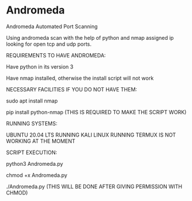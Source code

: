 # Andromeda 
Andromeda  Automated Port Scanning

Using andromeda scan with the help of python and nmap assigned ip looking for open tcp and udp ports.

REQUIREMENTS TO HAVE ANDROMEDA:

Have python in its version 3

Have nmap installed, otherwise the install script will not work

NECESSARY FACILITIES IF YOU DO NOT HAVE THEM:

sudo apt install nmap

pip install python-nmap (THIS IS REQUIRED TO MAKE THE SCRIPT WORK)

RUNNING SYSTEMS:

UBUNTU 20.04 LTS RUNNING KALI LINUX  RUNNING TERMUX IS NOT WORKING AT THE MOMENT

SCRIPT EXECUTION:

python3 Andromeda.py

chmod +x Andromeda.py

./Andromeda.py (THIS WILL BE DONE AFTER GIVING PERMISSION WITH CHMOD)